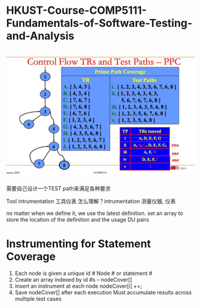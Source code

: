 # HKUST-Course-COMP5111-Fundamentals-of-Software-Testing-and-Analysis
# ![](上课笔记_files/1.jpg)
需要自己设计一个TEST path来满足各种要求

Tool intrumentation 工具仪表
怎么理解？intrumentation 测量仪器, 仪表

no matter when we define it, we use the latest definition.
set an array to store the location of the definition and the usage DU pairs

# Instrumenting for Statement Coverage
1. Each node is given a unique id #
 Node # or statement #
2. Create an array indexed by id #s – nodeCover[]
3. Insert an instrument at each node
 nodeCover[i] ++;
4. Save nodeCover[] after each execution
 Must accumulate results across multiple test cases